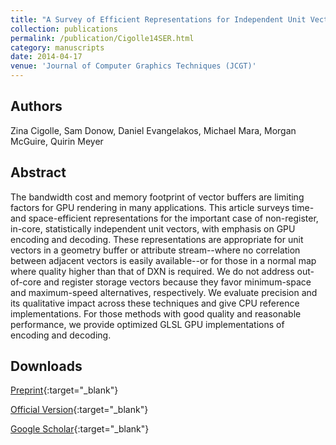 ```yaml
---
title: "A Survey of Efficient Representations for Independent Unit Vectors"
collection: publications
permalink: /publication/Cigolle14SER.html
category: manuscripts
date: 2014-04-17
venue: 'Journal of Computer Graphics Techniques (JCGT)'
---
```

## Authors
Zina Cigolle, Sam Donow, Daniel Evangelakos, Michael Mara, Morgan McGuire, Quirin Meyer
## Abstract
The bandwidth cost and memory footprint of vector buffers are limiting factors for GPU rendering in many applications. This article surveys time- and space-efficient representations for the important case of non-register, in-core, statistically independent unit vectors, with emphasis on GPU encoding and decoding. These representations are appropriate for unit vectors in a geometry buffer or attribute stream--where no correlation between adjacent vectors is easily available--or for those in a normal map where quality higher than that of DXN is required. We do not address out-of-core and register storage vectors because they favor minimum-space and maximum-speed alternatives, respectively. We evaluate precision and its qualitative impact across these techniques and give CPU reference implementations. For those methods with good quality and reasonable performance, we provide optimized GLSL GPU implementations of encoding and decoding.
## Downloads

[Preprint](../files/Cigolle14SER.pdf){:target="_blank"}

[Official Version](http://jcgt.org/published/0003/02/01/){:target="_blank"}

[Google Scholar](https://scholar.google.com/scholar?q=A+Survey+of+Efficient+Representations+for+Independent+Unit+Vectors){:target="_blank"}